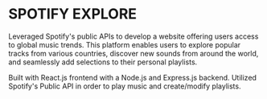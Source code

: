 # SPOTIFY EXPLORE

Leveraged Spotify's public APIs to develop a website offering users access to global music trends. This platform enables users to explore popular tracks from various countries, discover new sounds from around the world, and seamlessly add selections to their personal playlists.

Built with React.js frontend with a Node.js and Express.js backend. 
Utilized Spotify's Public API in order to play music and create/modify playlists.


